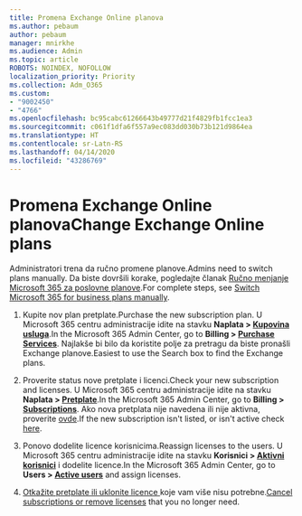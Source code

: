```yaml
---
title: Promena Exchange Online planova
ms.author: pebaum
author: pebaum
manager: mnirkhe
ms.audience: Admin
ms.topic: article
ROBOTS: NOINDEX, NOFOLLOW
localization_priority: Priority
ms.collection: Adm_O365
ms.custom:
- "9002450"
- "4766"
ms.openlocfilehash: bc95cabc61266643b49777d21f4829fb1fcc1ea3
ms.sourcegitcommit: c061f1dfa6f557a9ec083dd030b73b121d9864ea
ms.translationtype: HT
ms.contentlocale: sr-Latn-RS
ms.lasthandoff: 04/14/2020
ms.locfileid: "43286769"
---
```

# <a name="change-exchange-online-plans"></a><span data-ttu-id="55643-102">Promena Exchange Online planova</span><span class="sxs-lookup"><span data-stu-id="55643-102">Change Exchange Online plans</span></span>

<span data-ttu-id="55643-103">Administratori trena da ručno promene planove.</span><span class="sxs-lookup"><span data-stu-id="55643-103">Admins need to switch plans manually.</span></span> <span data-ttu-id="55643-104">Da biste dovršili korake, pogledajte članak [Ručno menjanje Microsoft 365 za poslovne planove](https://docs.microsoft.com/microsoft-365/commerce/subscriptions/switch-plans-manually?view=o365-worldwide).</span><span class="sxs-lookup"><span data-stu-id="55643-104">For complete steps, see [Switch Microsoft 365 for business plans manually](https://docs.microsoft.com/microsoft-365/commerce/subscriptions/switch-plans-manually?view=o365-worldwide).</span></span>

1. <span data-ttu-id="55643-105">Kupite nov plan pretplate.</span><span class="sxs-lookup"><span data-stu-id="55643-105">Purchase the new subscription plan.</span></span> <span data-ttu-id="55643-106">U Microsoft 365 centru administracije idite na stavku **Naplata > [Kupovina usluga](https://go.microsoft.com/fwlink/p/?linkid=868433)**.</span><span class="sxs-lookup"><span data-stu-id="55643-106">In the Microsoft 365 Admin Center, go to **Billing > [Purchase Services](https://go.microsoft.com/fwlink/p/?linkid=868433)**.</span></span> <span data-ttu-id="55643-107">Najlakše bi bilo da koristite polje za pretragu da biste pronašli Exchange planove.</span><span class="sxs-lookup"><span data-stu-id="55643-107">Easiest to use the Search box to find the Exchange plans.</span></span>

2. <span data-ttu-id="55643-108">Proverite status nove pretplate i licenci.</span><span class="sxs-lookup"><span data-stu-id="55643-108">Check your new subscription and licenses.</span></span> <span data-ttu-id="55643-109">U Microsoft 365 centru administracije idite na stavku **Naplata > [Pretplate](https://go.microsoft.com/fwlink/p/?linkid=842054)**.</span><span class="sxs-lookup"><span data-stu-id="55643-109">In the Microsoft 365 Admin Center, go to **Billing > [Subscriptions](https://go.microsoft.com/fwlink/p/?linkid=842054)**.</span></span> <span data-ttu-id="55643-110">Ako nova pretplata nije navedena ili nije aktivna, proverite [ovde](https://docs.microsoft.com/en-us/microsoft-365/commerce/subscriptions/switch-plans-manually?view=o365-worldwide#the-new-subscription-isnt-listed-or-isnt-active).</span><span class="sxs-lookup"><span data-stu-id="55643-110">If the new subscription isn't listed, or isn't active check [here](https://docs.microsoft.com/en-us/microsoft-365/commerce/subscriptions/switch-plans-manually?view=o365-worldwide#the-new-subscription-isnt-listed-or-isnt-active).</span></span>

3. <span data-ttu-id="55643-111">Ponovo dodelite licence korisnicima.</span><span class="sxs-lookup"><span data-stu-id="55643-111">Reassign licenses to the users.</span></span> <span data-ttu-id="55643-112">U Microsoft 365 centru administracije idite na stavku **Korisnici > [Aktivni korisnici](https://go.microsoft.com/fwlink/p/?linkid=834822)** i dodelite licence.</span><span class="sxs-lookup"><span data-stu-id="55643-112">In the Microsoft 365 Admin Center, go to **Users > [Active users](https://go.microsoft.com/fwlink/p/?linkid=834822)** and assign licenses.</span></span>

4. <span data-ttu-id="55643-113">[Otkažite pretplate ili uklonite licence ](https://docs.microsoft.com/microsoft-365/commerce/subscriptions/switch-plans-manually?view=o365-worldwide#step-5-cancel-subscriptions-or-remove-licenses-that-you-no-longer-need-optional) koje vam više nisu potrebne.</span><span class="sxs-lookup"><span data-stu-id="55643-113">[Cancel subscriptions or remove licenses](https://docs.microsoft.com/microsoft-365/commerce/subscriptions/switch-plans-manually?view=o365-worldwide#step-5-cancel-subscriptions-or-remove-licenses-that-you-no-longer-need-optional) that you no longer need.</span></span>
